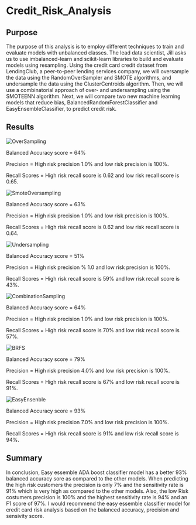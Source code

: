 # Credit_Risk_Analysis
## Purpose
The purpose of this analysis is to employ different techniques to train and evaluate models with unbalanced classes. The lead data scientist, Jill asks us to use imbalanced-learn and scikit-learn libraries to build and evaluate models using resampling.
  Using the credit card credit dataset from LendingClub, a peer-to-peer lending services company, we will oversample the data using the RandomOverSampler and SMOTE algorithms, and undersample the data using the ClusterCentroids algorithm. Then, we will use a combinatorial approach of over- and undersampling using the SMOTEENN algorithm. Next, we will compare two new machine learning models that reduce bias, BalancedRandomForestClassifier and EasyEnsembleClassifier, to predict credit risk.
  
  ## Results
  ![OverSampling](https://user-images.githubusercontent.com/107155888/194625224-220a817b-b1eb-476f-8c8c-bed0bfbe1a21.png)
  
  Balanced Accuracy score = 64%
  
  Precision = High risk precision 1.0% and low risk precision is 100%.
  
  Recall Scores = High risk recall score is 0.62 and low risk recall score is 0.65.
  
  
  
  
![SmoteOversampling](https://user-images.githubusercontent.com/107155888/194625239-3a3c6df5-f439-4b55-a432-76726a4fe86f.png)

Balanced Accuracy score = 63%

Precision = High risk precision 1.0% and low risk precision is 100%.

Recall Scores = High risk recall score is 0.62 and low risk recall score is 0.64.




![Undersampling](https://user-images.githubusercontent.com/107155888/194625289-f053f587-89a9-4835-8933-cb5a803c50fe.png)

Balanced Accuracy score = 51%

Precision = High risk precision % 1.0 and low risk precision is 100%.

Recall Scores = High risk recall score is 59% and low risk recall score is 43%.




![CombinationSampling](https://user-images.githubusercontent.com/107155888/194625338-111a1a77-7b03-4d61-8d2a-a422eef248f7.png)

Balanced Accuracy score = 64%

Precision = High risk precision 1.0% and low risk precision is 100%.

Recall Scores = High risk recall score is 70% and low risk recall score is 57%.




![BRFS](https://user-images.githubusercontent.com/107155888/194625487-c1e90c82-e7ae-4aa8-853d-c713c6de6d3a.png)

Balanced Accuracy score = 79%

Precision = High risk precision 4.0% and low risk precision is 100%.

Recall Scores = High risk recall score is 67% and low risk recall score is 91%.




![EasyEnsenble](https://user-images.githubusercontent.com/107155888/194625508-60a385e7-7601-4077-b1f5-cd643eaa6eb9.png)

Balanced Accuracy score = 93%

Precision = High risk precision 7.0% and low risk precision is 100%.

Recall Scores = High risk recall score is 91% and low risk recall score is 94%.

## Summary
In conclusion, Easy essemble ADA boost classifier model has a better 93% balanced accuracy sore as compared to the other models. When predicting the high risk customers the precision is only 7% and the sensitivity rate is 91% which is very high as compared to the other models. Also, the low Risk costumers precision is 100% and the highest sensitivity rate is 94% and an F1 score of 97%. I would recommend the easy essemble classifier model for credit card risk analysis based on the balanced accuracy, precision and sensivity score.  
